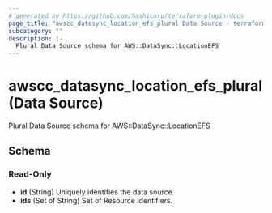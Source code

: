 ```yaml
---
# generated by https://github.com/hashicorp/terraform-plugin-docs
page_title: "awscc_datasync_location_efs_plural Data Source - terraform-provider-awscc"
subcategory: ""
description: |-
  Plural Data Source schema for AWS::DataSync::LocationEFS
---
```


# awscc_datasync_location_efs_plural (Data Source)

Plural Data Source schema for AWS::DataSync::LocationEFS



<!-- schema generated by tfplugindocs -->
## Schema

### Read-Only

- **id** (String) Uniquely identifies the data source.
- **ids** (Set of String) Set of Resource Identifiers.


